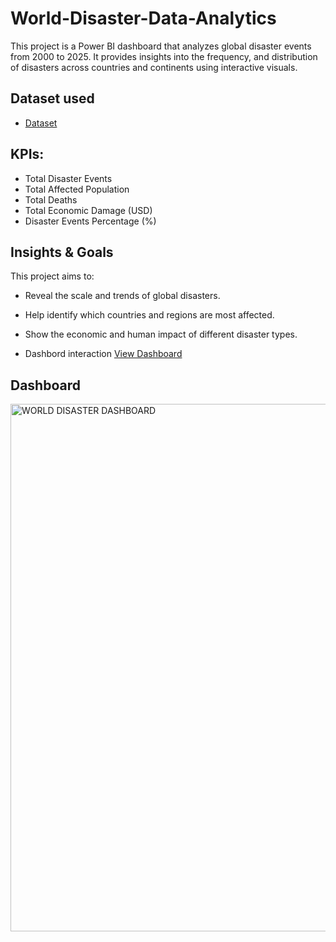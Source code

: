 # World-Disaster-Data-Analytics
This project is a Power BI dashboard that analyzes global disaster events from 2000 to 2025. It provides insights into the frequency, and distribution of disasters across countries and continents using interactive visuals.

## Dataset used
- <a href="https://github.com/Rachy143/World-Disaster-Data-Analytics/tree/main">Dataset</a>

## KPIs:  
  - Total Disaster Events  
  - Total Affected Population  
  - Total Deaths  
  - Total Economic Damage (USD)  
  - Disaster Events Percentage (%) 

## Insights & Goals

This project aims to:
- Reveal the scale and trends of global disasters.
- Help identify which countries and regions are most affected.
- Show the economic and human impact of different disaster types.

- Dashbord interaction <a href="https://github.com/Rachy143/World-Disaster-Data-Analytics/blob/main/WDDA.jpg">View Dashboard<a/>

## Dashboard
<img width="1895" height="844" alt="WORLD DISASTER DASHBOARD" src="
![WDDA](https://github.com/user-attachments/assets/9e783351-0864-4403-97ba-9a82cab03b75)
" />

